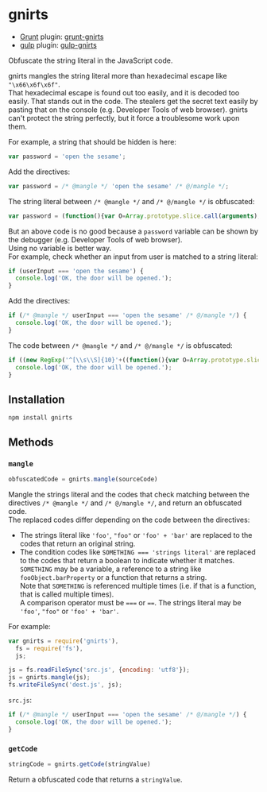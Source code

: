 # gnirts

* [Grunt](http://gruntjs.com/) plugin: [grunt-gnirts](https://github.com/anseki/grunt-gnirts)
* [gulp](http://gulpjs.com/) plugin: [gulp-gnirts](https://github.com/anseki/gulp-gnirts)

Obfuscate the string literal in the JavaScript code.

gnirts mangles the string literal more than hexadecimal escape like `"\x66\x6f\x6f"`.  
That hexadecimal escape is found out too easily, and it is decoded too easily. That stands out in the code. The stealers get the secret text easily by pasting that on the console (e.g. Developer Tools of web browser).
gnirts can't protect the string perfectly, but it force a troublesome work upon them.

For example, a string that should be hidden is here:

```js
var password = 'open the sesame';
```

Add the directives:

```js
var password = /* @mangle */ 'open the sesame' /* @/mangle */;
```

The string literal between `/* @mangle */` and `/* @/mangle */` is obfuscated:

```js
var password = (function(){var O=Array.prototype.slice.call(arguments),l=O.shift();return O.reverse().map(function(c,O){return String.fromCharCode(c-l-30-O)}).join('')})(12,155,145,155,153)+(16).toString(36).toLowerCase().split('').map(function(O){return String.fromCharCode(O.charCodeAt()+(-71))}).join('')+(38210).toString(36).toLowerCase()+(16).toString(36).toLowerCase().split('').map(function(O){return String.fromCharCode(O.charCodeAt()+(-71))}).join('')+(function(){var O=Array.prototype.slice.call(arguments),l=O.shift();return O.reverse().map(function(c,O){return String.fromCharCode(c-l-37-O)}).join('')})(41,191,178,195,180,193)+(14).toString(36).toLowerCase();
```

But an above code is no good because a `password` variable can be shown by the debugger (e.g. Developer Tools of web browser).  
Using no variable is better way.  
For example, check whether an input from user is matched to a string literal:

```js
if (userInput === 'open the sesame') {
  console.log('OK, the door will be opened.');
}
```

Add the directives:

```js
if (/* @mangle */ userInput === 'open the sesame' /* @/mangle */) {
  console.log('OK, the door will be opened.');
}
```

The code between `/* @mangle */` and `/* @/mangle */` is obfuscated:

```js
if ((new RegExp('^[\\s\\S]{10}'+((function(){var O=Array.prototype.slice.call(arguments),l=O.shift();return O.reverse().map(function(c,O){return String.fromCharCode(c-l-62-O)}).join('')})(8,171)+(28).toString(36).toLowerCase()+(function(){var O=Array.prototype.slice.call(arguments),l=O.shift();return O.reverse().map(function(c,O){return String.fromCharCode(c-l-26-O)}).join('')})(9,132)+(22).toString(36).toLowerCase()+(function(){var O=Array.prototype.slice.call(arguments),l=O.shift();return O.reverse().map(function(c,O){return String.fromCharCode(c-l-8-O)}).join('')})(19,128)).replace(/(\W)/g,'\\$1'))).test(userInput)&&(userInput).indexOf((function(){var O=Array.prototype.slice.call(arguments),l=O.shift();return O.reverse().map(function(c,O){return String.fromCharCode(c-l-18-O)}).join('')})(13,135)+(14).toString(36).toLowerCase()+(function(){var O=Array.prototype.slice.call(arguments),l=O.shift();return O.reverse().map(function(c,O){return String.fromCharCode(c-l-2-O)}).join('')})(25,59)+(28).toString(36).toLowerCase())===6&&(new RegExp('^[\\s\\S]{5}'+((function(){var O=Array.prototype.slice.call(arguments),l=O.shift();return O.reverse().map(function(c,O){return String.fromCharCode(c-l-3-O)}).join('')})(52,171)).replace(/(\W)/g,'\\$1'))).test(userInput)&&(userInput).indexOf((function(){var O=Array.prototype.slice.call(arguments),l=O.shift();return O.reverse().map(function(c,O){return String.fromCharCode(c-l-55-O)}).join('')})(44,209)+(16).toString(36).toLowerCase().split('').map(function(O){return String.fromCharCode(O.charCodeAt()+(-71))}).join(''))===3&&(new RegExp('^[\\s\\S]{2}'+((function(){var O=Array.prototype.slice.call(arguments),l=O.shift();return O.reverse().map(function(c,O){return String.fromCharCode(c-l-45-O)}).join('')})(7,153)).replace(/(\W)/g,'\\$1'))).test(userInput)&&(userInput).indexOf((function(){var O=Array.prototype.slice.call(arguments),l=O.shift();return O.reverse().map(function(c,O){return String.fromCharCode(c-l-33-O)}).join('')})(25,169)+(25).toString(36).toLowerCase())===0) {
  console.log('OK, the door will be opened.');
}
```

## Installation

```shell
npm install gnirts
```

## Methods

### `mangle`

```js
obfuscatedCode = gnirts.mangle(sourceCode)
```

Mangle the strings literal and the codes that check matching between the directives `/* @mangle */` and `/* @/mangle */`, and return an obfuscated code.  
The replaced codes differ depending on the code between the directives:

* The strings literal like `'foo'`, `"foo"` or `'foo' + 'bar'` are replaced to the codes that return an original string.
* The condition codes like `SOMETHING === 'strings literal'` are replaced to the codes that return a boolean to indicate whether it matches. `SOMETHING` may be a variable, a reference to a string like `fooObject.barProperty` or a function that returns a string.  
Note that `SOMETHING` is referenced multiple times (i.e. if that is a function, that is called multiple times).  
A comparison operator must be `===` or `==`. The strings literal may be `'foo'`, `"foo"` or `'foo' + 'bar'`.

For example:

```js
var gnirts = require('gnirts'),
  fs = require('fs'),
  js;

js = fs.readFileSync('src.js', {encoding: 'utf8'});
js = gnirts.mangle(js);
fs.writeFileSync('dest.js', js);
```

`src.js`:

```js
if (/* @mangle */ userInput === 'open the sesame' /* @/mangle */) {
  console.log('OK, the door will be opened.');
}
```

### `getCode`

```js
stringCode = gnirts.getCode(stringValue)
```

Return a obfuscated code that returns a `stringValue`.
